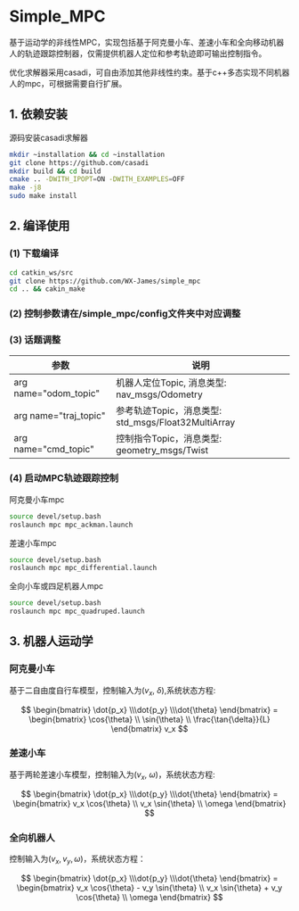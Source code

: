 # Simple_MPC
基于运动学的非线性MPC，实现包括基于阿克曼小车、差速小车和全向移动机器人的轨迹跟踪控制器，仅需提供机器人定位和参考轨迹即可输出控制指令。

优化求解器采用casadi，可自由添加其他非线性约束。基于c++多态实现不同机器人的mpc，可根据需要自行扩展。

## 1. 依赖安装
源码安装casadi求解器
```bash
mkdir ~installation && cd ~installation
git clone https://github.com/casadi
mkdir build && cd build
cmake .. -DWITH_IPOPT=ON -DWITH_EXAMPLES=OFF
make -j8
sudo make install
```

## 2. 编译使用
### (1) 下载编译
```bash
cd catkin_ws/src
git clone https://github.com/WX-James/simple_mpc
cd .. && cakin_make
```

### (2) 控制参数请在/simple_mpc/config文件夹中对应调整

### (3) 话题调整
| 参数                  | 说明                                                         |
| --------------------- | ------------------------------------------------------------ |
| arg name="odom_topic" | 机器人定位Topic, 消息类型: nav_msgs/Odometry                   |
| arg name="traj_topic" | 参考轨迹Topic，消息类型: std_msgs/Float32MultiArray  |
| arg name="cmd_topic"  | 控制指令Topic，消息类型: geometry_msgs/Twist                  |

### (4) 启动MPC轨迹跟踪控制

阿克曼小车mpc
```bash
source devel/setup.bash
roslaunch mpc mpc_ackman.launch
```

差速小车mpc
```bash
source devel/setup.bash
roslaunch mpc mpc_differential.launch
```

全向小车或四足机器人mpc
```bash
source devel/setup.bash
roslaunch mpc mpc_quadruped.launch
```

## 3. 机器人运动学
### 阿克曼小车
基于二自由度自行车模型，控制输入为($v_x$, $\delta$),系统状态方程:

$$
\begin{bmatrix} \dot{p_x} \\\dot{p_y} \\\dot{\theta} \end{bmatrix} = 
\begin{bmatrix} \cos{\theta} \\ \sin{\theta} \\ \frac{\tan{\delta}}{L} \end{bmatrix} v_x
$$
### 差速小车
基于两轮差速小车模型，控制输入为($v_x$, $\omega$)，系统状态方程:

$$
\begin{bmatrix} \dot{p_x} \\\dot{p_y} \\\dot{\theta} \end{bmatrix} = 
\begin{bmatrix} v_x \cos{\theta} \\ v_x \sin{\theta} \\ \omega \end{bmatrix} 
$$

### 全向机器人
控制输入为$(v_x, v_y, \omega)$，系统状态方程：

$$
\begin{bmatrix} \dot{p_x} \\\dot{p_y} \\\dot{\theta} \end{bmatrix} = 
\begin{bmatrix} v_x \cos{\theta} - v_y \sin{\theta} \\ v_x \sin{\theta} + v_y \cos{\theta} \\ \omega \end{bmatrix} 
$$